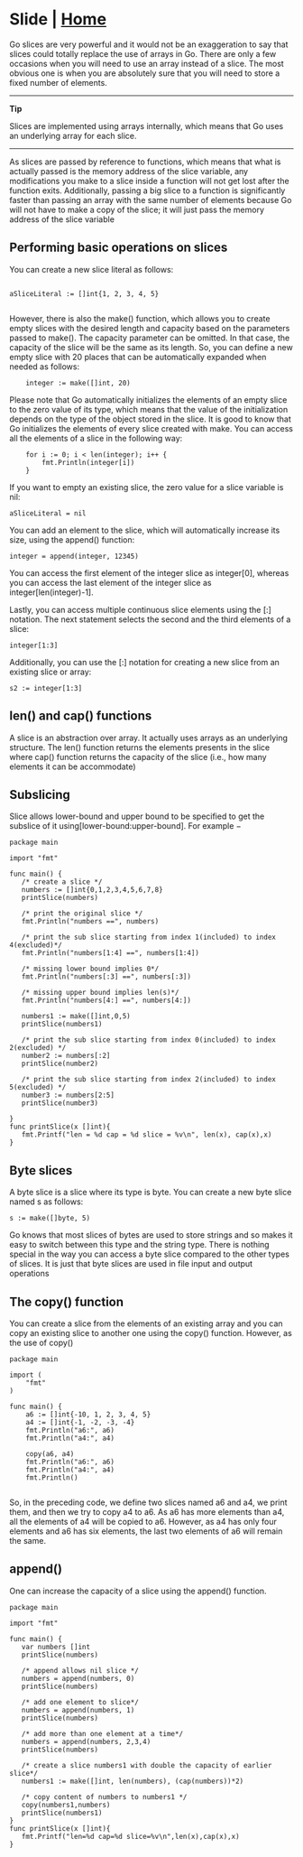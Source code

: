 # Slide | [Home](../../README.md)

Go slices are very powerful and it would not be an exaggeration to say that slices could totally replace the use of arrays in Go. There are only a few occasions when you will need to use an array instead of a slice. The most obvious one is when you are absolutely sure that you will need to store a fixed number of elements.

***
**Tip**

Slices are implemented using arrays internally, which means that Go uses an underlying array for each slice.
***


As slices are passed by reference to functions, which means that what is actually passed is the memory address of the slice variable, any modifications you make to a slice inside a function will not get lost after the function exits. Additionally, passing a big slice to a function is significantly faster than passing an array with the same number of elements because Go will not have to make a copy of the slice; it will just pass the memory address of the slice variable

## Performing basic operations on slices

You can create a new slice literal as follows:
```

aSliceLiteral := []int{1, 2, 3, 4, 5} 
 
```

However, there is also the make() function, which allows you to create empty slices with the desired length and capacity based on the parameters passed to make(). The capacity parameter can be omitted. In that case, the capacity of the slice will be the same as its length. So, you can define a new empty slice with 20 places that can be automatically expanded when needed as follows:

```
    integer := make([]int, 20) 
```

Please note that Go automatically initializes the elements of an empty slice to the zero value of its type, which means that the value of the initialization depends on the type of the object stored in the slice. It is good to know that Go initializes the elements of every slice created with make.
You can access all the elements of a slice in the following way:

```
    for i := 0; i < len(integer); i++ { 
        fmt.Println(integer[i]) 
    } 
```

If you want to empty an existing slice, the zero value for a slice variable is nil:

```
aSliceLiteral = nil 
```

You can add an element to the slice, which will automatically increase its size, using the append() function:

```
integer = append(integer, 12345) 
```

You can access the first element of the integer slice as integer[0], whereas you can access the last element of the integer slice as integer[len(integer)-1].

Lastly, you can access multiple continuous slice elements using the [:] notation. The next statement selects the second and the third elements of a slice:

```
integer[1:3] 
```

Additionally, you can use the [:] notation for creating a new slice from an existing slice or array:

```
s2 := integer[1:3] 
```

## len() and cap() functions
A slice is an abstraction over array. It actually uses arrays as an underlying structure. The len() function returns the elements presents in the slice where cap() function returns the capacity of the slice (i.e., how many elements it can be accommodate)

## Subslicing

Slice allows lower-bound and upper bound to be specified to get the subslice of it using[lower-bound:upper-bound]. For example −

```
package main

import "fmt"

func main() {
   /* create a slice */
   numbers := []int{0,1,2,3,4,5,6,7,8}   
   printSlice(numbers)
   
   /* print the original slice */
   fmt.Println("numbers ==", numbers)
   
   /* print the sub slice starting from index 1(included) to index 4(excluded)*/
   fmt.Println("numbers[1:4] ==", numbers[1:4])
   
   /* missing lower bound implies 0*/
   fmt.Println("numbers[:3] ==", numbers[:3])
   
   /* missing upper bound implies len(s)*/
   fmt.Println("numbers[4:] ==", numbers[4:])
   
   numbers1 := make([]int,0,5)
   printSlice(numbers1)
   
   /* print the sub slice starting from index 0(included) to index 2(excluded) */
   number2 := numbers[:2]
   printSlice(number2)
   
   /* print the sub slice starting from index 2(included) to index 5(excluded) */
   number3 := numbers[2:5]
   printSlice(number3)
   
}
func printSlice(x []int){
   fmt.Printf("len = %d cap = %d slice = %v\n", len(x), cap(x),x)
}
```

## Byte slices

A byte slice is a slice where its type is byte. You can create a new byte slice named s as follows:

```
s := make([]byte, 5) 
```

Go knows that most slices of bytes are used to store strings and so makes it easy to switch between this type and the string type. There is nothing special in the way you can access a byte slice compared to the other types of slices. It is just that byte slices are used in file input and output operations

## The copy() function

You can create a slice from the elements of an existing array and you can copy an existing slice to another one using the copy() function. However, as the use of copy()

```
package main 
 
import ( 
    "fmt" 
) 
 
func main() { 
    a6 := []int{-10, 1, 2, 3, 4, 5} 
    a4 := []int{-1, -2, -3, -4} 
    fmt.Println("a6:", a6) 
    fmt.Println("a4:", a4) 
 
    copy(a6, a4) 
    fmt.Println("a6:", a6) 
    fmt.Println("a4:", a4) 
    fmt.Println() 
    
```

So, in the preceding code, we define two slices named a6 and a4, we print them, and then we try to copy a4 to a6. As a6 has more elements than a4, all the elements of a4 will be copied to a6. However, as a4 has only four elements and a6 has six elements, the last two elements of a6 will remain the same.

## append()  
One can increase the capacity of a slice using the append() function.

```
package main

import "fmt"

func main() {
   var numbers []int
   printSlice(numbers)
   
   /* append allows nil slice */
   numbers = append(numbers, 0)
   printSlice(numbers)
   
   /* add one element to slice*/
   numbers = append(numbers, 1)
   printSlice(numbers)
   
   /* add more than one element at a time*/
   numbers = append(numbers, 2,3,4)
   printSlice(numbers)
   
   /* create a slice numbers1 with double the capacity of earlier slice*/
   numbers1 := make([]int, len(numbers), (cap(numbers))*2)
   
   /* copy content of numbers to numbers1 */
   copy(numbers1,numbers)
   printSlice(numbers1)   
}
func printSlice(x []int){
   fmt.Printf("len=%d cap=%d slice=%v\n",len(x),cap(x),x)
}
```